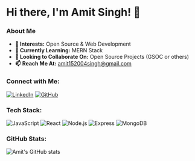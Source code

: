 # Hi there, I'm Amit Singh! 👋

### About Me
- **👀 Interests:** Open Source & Web Development
- **🌱 Currently Learning:** MERN Stack
- **💞️ Looking to Collaborate On:** Open Source Projects (GSOC or others)
- **📫 Reach Me At:** [amit152004singh@gmail.com](mailto:amit152004singh@gmail.com)

### Connect with Me:
[![LinkedIn](https://img.shields.io/badge/-LinkedIn-blue?style=flat&logo=Linkedin&logoColor=white)](https://www.linkedin.com/in/amit152004singh)
[![GitHub](https://img.shields.io/badge/-GitHub-181717?style=flat&logo=github&logoColor=white)](https://github.com/amit152004singh)

### Tech Stack:
![JavaScript](https://img.shields.io/badge/-JavaScript-black?style=flat&logo=javascript)
![React](https://img.shields.io/badge/-React-black?style=flat&logo=react)
![Node.js](https://img.shields.io/badge/-Node.js-black?style=flat&logo=node.js)
![Express](https://img.shields.io/badge/-Express-black?style=flat&logo=express)
![MongoDB](https://img.shields.io/badge/-MongoDB-black?style=flat&logo=mongodb)

### GitHub Stats:
![Amit's GitHub stats](https://github-readme-stats.vercel.app/api?username=amit152004singh&show_icons=true&theme=radical)
